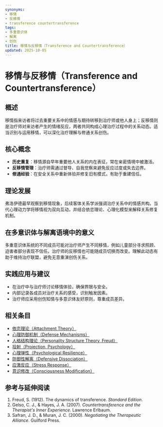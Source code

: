 ```yaml
---
synonyms:
- 移情
- 反移情
- transference countertransference
tags:
- 多重意识体
- 解离
- 创伤
title: 移情与反移情（Transference and Countertransference）
updated: 2025-10-05
---
```


# 移情与反移情（Transference and Countertransference）

## 概述

移情指来访者将过去重要关系中的情感与期待转移到治疗师或他人身上；反移情则是治疗师对来访者产生的情绪反应，两者共同构成心理治疗过程中的关系动态。适当识别与运用移情，可以深化治疗理解与修通关系创伤。

## 核心概念

- **历史重复**：移情源自早年重要他人关系的内在表征，常在亲密情境中被激活。
- **反移情管理**：治疗师需通过督导、自我觉察来避免反应过度或失去边界。
- **修通经验**：在安全关系中重新体验并修复旧有模式，有助于重建信任。

## 理论发展

弗洛伊德最早观察到移情现象，后续客体关系学派强调治疗关系中的情感共构。当代心理动力学将移情视为双向互动，并结合依恋理论、心理化模型来解释关系修复机制。

## 在多意识体与解离语境中的意义

多重意识体系统的不同成员可能对治疗师产生不同移情，例如儿童部分寻求照顾、迫害者部分表现不信任。治疗师的反移情也可能随成员切换而改变。理解此动态有助于维持治疗联盟，避免无意重演创伤关系。

## 实践应用与建议

- 在治疗中与治疗师讨论移情体验，确保界限与安全。
- 内部记录各成员对治疗关系的感受，识别触发因素。
- 治疗师应采用创伤知情与多意识体友好原则，尊重成员差异。

## 相关条目

- [依恋理论（Attachment Theory）](/entries/Attachment-Theory.md)
- [心理防御机制（Defense Mechanisms）](/entries/Defense-Mechanisms.md)
- [人格结构理论（Personality Structure Theory, Freud）](/entries/Personality-Structure-Theory.md)
- [投射（Projection, Psychology）](/entries/Projection-Psychology.md)
- [心理弹性（Psychological Resilience）](/entries/Psychological-Resilience.md)
- [防御性解离（Defensive Dissociation）](/entries/Defensive-Dissociation.md)
- [应激反应（Stress Response）](/entries/Stress-Response.md)
- [意识修改（Consciousness Modification）](/entries/Consciousness-Modification.md)

## 参考与延伸阅读

1. Freud, S. (1912). The dynamics of transference. *Standard Edition*.
2. Gelso, C. J., & Hayes, J. A. (2007). *Countertransference and the Therapist's Inner Experience*. Lawrence Erlbaum.
3. Safran, J. D., & Muran, J. C. (2000). *Negotiating the Therapeutic Alliance*. Guilford Press.
